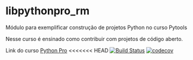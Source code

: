 # libpythonpro_rm
Módulo para exemplificar construção de projetos Python no curso Pytools

Nesse curso é ensinado como contribuir com projetos de código aberto.

Link do curso [Python Pro](https://www.python.pro.br/)
<<<<<<< HEAD
[![Build Status](https://travis-ci.org/robertomacedo/libpythonpro_rm.svg?branch=main)](https://travis-ci.org/robertomacedo/libpythonpro_rm)
[![codecov](https://codecov.io/gh/robertomacedo/libpythonpro_rm/branch/main/graph/badge.svg?token=30P2NG00NE)](https://codecov.io/gh/robertomacedo/libpythonpro_rm)